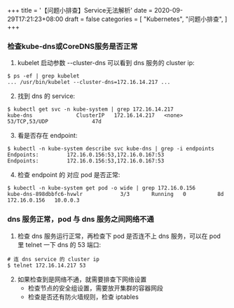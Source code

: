 +++
title = '【问题小排查】Service无法解析'
date = 2020-09-29T17:21:23+08:00
draft = false
categories = [
    "Kubernetes",
    "问题小排查",
]
+++

### 检查kube-dns或CoreDNS服务是否正常

1. kubelet 启动参数 --cluster-dns 可以看到 dns 服务的 cluster ip:

```shell
$ ps -ef | grep kubelet  
... /usr/bin/kubelet --cluster-dns=172.16.14.217 ...
```

2. 找到 dns 的 service:

```shell
$ kubectl get svc -n kube-system | grep 172.16.14.217  
kube-dns              ClusterIP   172.16.14.217   <none>        53/TCP,53/UDP              47d
```

3. 看是否存在 endpoint:

```shell
$ kubectl -n kube-system describe svc kube-dns | grep -i endpoints  
Endpoints:         172.16.0.156:53,172.16.0.167:53  
Endpoints:         172.16.0.156:53,172.16.0.167:53
```

4. 检查 endpoint 的 对应 pod 是否正常:

```shell
$ kubectl -n kube-system get pod -o wide | grep 172.16.0.156  
kube-dns-898dbbfc6-hvwlr            3/3       Running   0          8d        172.16.0.156   10.0.0.3
```
<!--more-->

### dns 服务正常，pod 与 dns 服务之间网络不通

1. 检查 dns 服务运行正常，再检查下 pod 是否连不上 dns 服务，可以在 pod 里 telnet 一下 dns 的 53 端口:

```shell
# 连 dns service 的 cluster ip
$ telnet 172.16.14.217 53
```

2. 如果检查到是网络不通，就需要排查下网络设置
    - 检查节点的安全组设置，需要放开集群的容器网段
    - 检查是否还有防火墙规则，检查 iptables